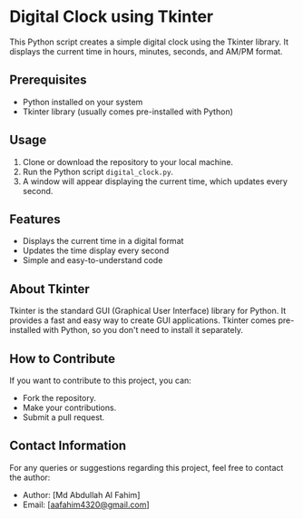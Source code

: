 # Digital Clock using Tkinter

This Python script creates a simple digital clock using the Tkinter library. It displays the current time in hours, minutes, seconds, and AM/PM format.

## Prerequisites

- Python installed on your system
- Tkinter library (usually comes pre-installed with Python)

## Usage

1. Clone or download the repository to your local machine.
2. Run the Python script `digital_clock.py`.
3. A window will appear displaying the current time, which updates every second.

## Features

- Displays the current time in a digital format
- Updates the time display every second
- Simple and easy-to-understand code

## About Tkinter

Tkinter is the standard GUI (Graphical User Interface) library for Python. It provides a fast and easy way to create GUI applications. Tkinter comes pre-installed with Python, so you don't need to install it separately.

## How to Contribute

If you want to contribute to this project, you can:

- Fork the repository.
- Make your contributions.
- Submit a pull request.

## Contact Information

For any queries or suggestions regarding this project, feel free to contact the author:

- Author: [Md Abdullah Al Fahim]
- Email: [aafahim4320@gmail.com]

